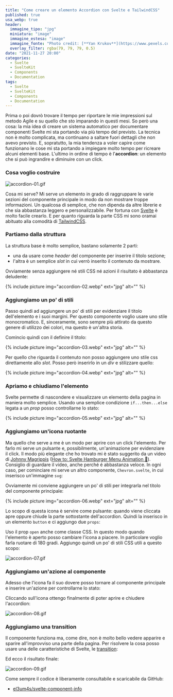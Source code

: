 ```yaml
---
title: "Come creare un elemento Accordion con Svelte e TailwindCSS"
published: true
usa_webp: true
header:
  immagine_tipo: "jpg"
  miniatura: "image"
  immagine_estesa: "image"
  immagine_fonte: "Photo credit: [**Yan Krukov**](https://www.pexels.com/@yankrukov)"
  overlay_filter: rgba(79, 79, 79, 0.5)
date: "2021-11-27 20:00"
categories:
  - Svelte
  - SvelteKit
  - Components
  - Documentation
tags:
  - Svelte
  - SvelteKit
  - Components
  - Documentation
---
```


Prima o poi dovrò trovare il tempo per riportare le mie impressioni sul metodo Agile e su quello che sto imparando in questi mesi. So però una cosa: la mia idea di creare un sistema automatico per documentare componenti Svelte mi sta portando via più tempo del previsto. La tecnica non è molto complicata, ma continuano a saltare fuori dettagli che non avevo previsto. E, sopratutto, la mia tendenza a voler capire come funzionano le cose mi sta portando a impiegare molto tempo per ricreare alcuni elementi base. L'ultimo in ordine di tempo è l'**accordion**: un elemento che si può ingrandire e diminuire con un click.

### Cosa voglio costruire

![accordion-01.gif](https://raw.githubusercontent.com/el3um4s/strani-anelli-blog/master/_posts/2021/2021-11-27-how-to-create-an-accordion-element/accordion-01.gif)

Cosa mi serve? Mi serve un elemento in grado di raggruppare le varie sezioni del componente principale in modo da non mostrare troppe informazioni. Un qualcosa di semplice, che non dipenda da altre librerie e che sia abbastanza leggero e personalizzabile. Per fortuna con [Svelte](https://svelte.dev/) è molto facile crearlo. E per quanto riguarda la parte CSS mi sono oramai abituato alla comodità di [TailwindCSS](https://tailwindcss.com/).

### Partiamo dalla struttura

<script src="https://gist.github.com/el3um4s/de7f80d943110abd719863ac17e68adf.js"></script>

La struttura base è molto semplice, bastano solamente 2 parti:

- una da usare come _header_ del componente per inserire il titolo sezione;
- l'altra è un semplice _slot_ in cui verrò inserito il contenuto da mostrare.

Ovviamente senza aggiungere né stili CSS né azioni il risultato è abbastanza deludente:

{% include picture img="accordion-02.webp" ext="jpg" alt="" %}

### Aggiungiamo un po' di stili

Passo quindi ad aggiungere un po' di stili per evidenziare il titolo dell'elemento e i suoi margini. Per questo componente voglio usare uno stile monocromatico. E, sinceramente, sono sempre più attirato da questo genere di utilizzo dei colori, ma questo è un'altra storia.

Comincio quindi con il definire il titolo:

<script src="https://gist.github.com/el3um4s/009e1229a41ae198d1b5b49c90e081a7.js"></script>

{% include picture img="accordion-03.webp" ext="jpg" alt="" %}

Per quello che riguarda il contenuto non posso aggiungere uno stile css direttamente allo _slot_. Posso però inserirlo in un _div_ e stilizzare quello:

<script src="https://gist.github.com/el3um4s/87b74358db16d1a18a06be7f3d02d80a.js"></script>

{% include picture img="accordion-04.webp" ext="jpg" alt="" %}

### Apriamo e chiudiamo l'elemento

Svelte permette di nascondere e visualizzare un elemento della pagina in maniera molto semplice. Usando una semplice condizione `if...then...else` legata a un _prop_ posso controllarne lo stato:

<script src="https://gist.github.com/el3um4s/fe918e7fed23086238b6d4c54726ae54.js"></script>

{% include picture img="accordion-05.webp" ext="jpg" alt="" %}

### Aggiungiamo un'icona ruotante

Ma quello che serve a me è un modo per aprire con un click l'elemento. Per farlo mi serve un pulsante e, possibilmente, un'animazione per evidenziare il click. Il modo più elegante che ho trovato mi è stato suggerito da un video di [Johnny Magrippis](https://magrippis.com/) ([How to: Svelte Hamburger Menu Animation 🍔](https://www.youtube.com/watch?v=fWzKPUUQdQY)). Consiglio di guardare il video, anche perché é abbastanza veloce. In ogni caso, per cominciare mi serve un altro componente, `Chevron.svelte`, in cui inserisco un'immagine `svg`:

<script src="https://gist.github.com/el3um4s/a9803acb87f1027a836679544a656d57.js"></script>

Ovviamente mi conviene aggiungere un po' di stili per integrarla nel titolo del componente principale:

<script src="https://gist.github.com/el3um4s/6e222eb8feec49b106e70e35b72085b5.js"></script>

{% include picture img="accordion-06.webp" ext="jpg" alt="" %}

Lo scopo di questa icona è servire come pulsante: quando viene cliccata apre oppure chiude la parte sottostante dell'accordion. Quindi la inserisco in un elemento `button` e ci aggiungo due `props`:

<script src="https://gist.github.com/el3um4s/4a3f04f1df52f50a53810d5fe3e0095a.js"></script>

Uso il prop `open` anche come classe CSS. In questo modo quando l'elemento è aperto posso cambiare l'icona a piacere. In particolare voglio farla ruotare di 180 gradi. Aggiungo quindi un po' di stili CSS utili a questo scopo:

<script src="https://gist.github.com/el3um4s/6909f222a7b35278668bc8a30553d1e6.js"></script>

![accordion-07.gif](https://raw.githubusercontent.com/el3um4s/strani-anelli-blog/master/_posts/2021/2021-11-27-how-to-create-an-accordion-element/accordion-07.gif)

### Aggiungiamo un'azione al componente

Adesso che l'icona fa il suo dovere posso tornare al componente principale e inserire un'azione per controllarne lo stato:

<script src="https://gist.github.com/el3um4s/73e14a761de4a3a24718b9784a7fe347.js"></script>

Cliccando sull'icona ottengo finalmente di poter aprire e chiudere l'accordion:

![accordion-08.gif](https://raw.githubusercontent.com/el3um4s/strani-anelli-blog/master/_posts/2021/2021-11-27-how-to-create-an-accordion-element/accordion-08.gif)

### Aggiungiamo una transition

Il componente funziona ma, come dire, non è molto bello vedere apparire e sparire all'improvviso una parte della pagina. Per risolvere la cosa posso usare una delle caratteristiche di Svelte, le [transition](https://svelte.dev/docs#svelte_transition):

<script src="https://gist.github.com/el3um4s/0aaaa88a775a787c1662c8686200a4db.js"></script>

Ed ecco il risultato finale:

![accordion-09.gif](https://raw.githubusercontent.com/el3um4s/strani-anelli-blog/master/_posts/2021/2021-11-27-how-to-create-an-accordion-element/accordion-09.gif)

Come sempre il codice è liberamente consultabile e scaricabile da GitHub:

- [el3um4s/svelte-component-info](https://github.com/el3um4s/svelte-component-info)
